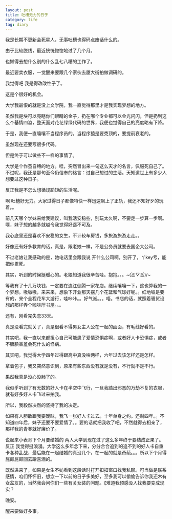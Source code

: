 ```yaml
---
layout: post
title: 吐槽无力的日子
category: life
tag: diary
---
```



我是长期不更新会死星人，无事吐槽也得码点废话什么的。

由于比较脱线，最近恍恍惚惚地过了几个月。

也懒得去想什么别的什么乱七八糟的工作了。

最近要卖衣服，一觉醒来要跟几个家伙去厦大街拍做调研的。

我觉得吧 我是得改改性子了。

这是个很好的机会。

大学我最恨的就是没上文学院，我一直觉得那里才是我实现梦想的地方。

虽然我是块可以亮瞎你们眼睛的金子，扔在哪个专业都可以金光闪闪，但是扔到这么个基情四溢，整天面对花花绿绿代码的世界，我便也觉得自己的亮度略有下降。

于是，我便一直嚷嚷不当程序员的。当程序猿是要秃顶的，要提前衰老的。

虽然现在还要写很多代码。

但是终于可以做些不一样的事情了。

大学是个作茧自缚的地方。哇，突然冒出来一句这么天才的名言，佩服死自己了。不过呢，我还是那句至今仍信奉的格言：过自己想过的生活。天知道世上有多少人想要过这种日子。

反正我是不怎么想循规蹈矩的生活呢。

啊 吐槽好无力。大家过得日子都像特快一样迅速飙上了正轨，我还不知好歹的玩着。。

前几天哪个学妹来给我建议，叫我活安稳些，别玩太久啊，不要走一步算一步啊。噗，妹子想的越多就越令我觉得好遥不可及。

我心底里还是喜欢不安稳的女生，不计较车房钱，多旅游旅游走走。。

好像还有好多教育的话，真是，跟老娘一样，不是公务员就要去国企大公司。

不过老娘让我感动的是，她电话里会跟我说 开什么公司啊，别开了，丫key亏，能把你累死。

其实，听到的时候挺暖心的。老娘知道我很辛苦哇。抱抱。。。~\(≧▽≦)/~

等我有了十几万块钱，一定要在连江倒腾一家花店。继续嚷嚷一下，这也算我的一个梦想。嗷嗷嗷，来来来，想象下开业那天摆几个花篮和气球好呢。。红地毯是要有的，来个全程花车大游行，哇咔咔。。好气派。。。唔。书店的话，就照着骚货设想的那样弄个咖啡厅书屋。。。

还有，刚看完失恋33天。

真是没看完就关了，真是很看不得男女主人公在一起的画面，有毛线好看的。

其实吧，我一直以来都担心自己可能患了爱情恐惧症啊，或者好人卡恐惧症，或者不腼腆害羞会死什么的怪病。

其实吧，我觉得大学四年过得跟高中真没啥两样，六年过去该怎样还是怎样。

拿着包子，我又突然意识到，原来有些东西没有就是没有，不行就不是不行。

果然我真是没心没肺了的。

我似乎听到了有无数的好人卡在半空中飞行，一旦我踏出邪恶的万劫不复的衣服，就有好多好人卡飞过来拍我。

所以，我毅然决然的坚持了我的决定。

如果有人胆敢跟我耍暧昧，我飞一张好人卡过去。十年单身之约。还剩四年。。不知道四年后，妹子还要不要爱情了。。要的话就把我收了吧，不然就得去相亲了，那样我的青春就好廉价了。


说起来小表哥下个月要结婚的 两人大学到现在过了这么多年终于要结成正果了。反正 我觉得挺浪漫。大学这么多年念下来，分分合合追到的追不到的好人卡自重卡各种乱战，最后能在一起结婚的真没几个，在一起的就是奇葩。。。所以下个月得屁颠屁颠回去蹭喜酒的。


既然进来了，如果是女生不妨看到这段话时打开扣扣窗口找我私聊。可当做是联系感情，咱们怀怀旧，想念一下以前的日子多美好，至多我可以偷偷告诉你我还木有女盆友的，当然我会问你们一些有关女装的问题。【难道我预感没人找我要变成现实？

晚安。

醒来要做好多事。
